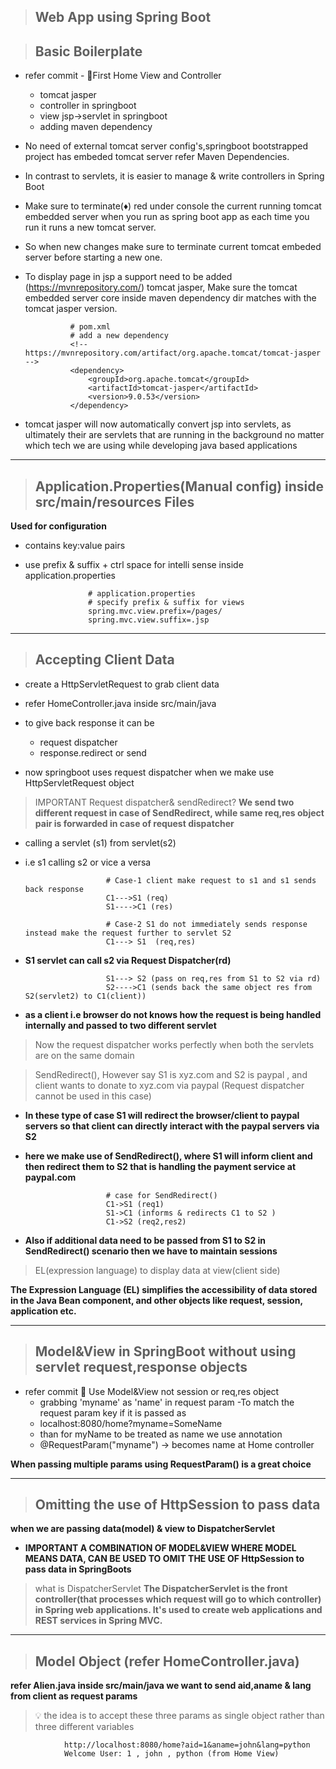 > ## Web App using Spring Boot

> ## Basic Boilerplate

- refer commit - 🎈First Home View and Controller

  - tomcat jasper
  - controller in springboot
  - view jsp->servlet in springboot
  - adding maven dependency

- No need of external tomcat server config's,springboot bootstrapped project has embeded tomcat server refer Maven Dependencies.
- In contrast to servlets, it is easier to manage & write controllers in Spring Boot
- Make sure to terminate(♦) red under console the current running tomcat embedded server when you run as spring boot app as each time you run it runs a new tomcat server.
- So when new changes make sure to terminate current tomcat embeded server before starting a new one.
- To display page in jsp a support need to be added (https://mvnrepository.com/) tomcat jasper, Make sure the tomcat embedded server core inside maven dependency dir matches with the tomcat jasper version.

      			# pom.xml
      			# add a new dependency
      			<!-- https://mvnrepository.com/artifact/org.apache.tomcat/tomcat-jasper -->
      			<dependency>
      			    <groupId>org.apache.tomcat</groupId>
      			    <artifactId>tomcat-jasper</artifactId>
      			    <version>9.0.53</version>
      			</dependency>

- tomcat jasper will now automatically convert jsp into servlets, as ultimately their are servlets that are running in the background no matter which tech we are using while developing java based applications

---

> ## Application.Properties(Manual config) inside src/main/resources Files
**Used for configuration**
- contains key:value pairs
- use prefix & suffix + ctrl space for intelli sense inside application.properties


					# application.properties
					# specify prefix & suffix for views
					spring.mvc.view.prefix=/pages/
					spring.mvc.view.suffix=.jsp

---

> ## Accepting Client Data

- create a HttpServletRequest to grab client data
- refer HomeController.java inside src/main/java

- to give back response it can be
	- request dispatcher
	- response.redirect or send

- now springboot uses request dispatcher when we make use HttpServletRequest object

> IMPORTANT Request dispatcher& sendRedirect?
**We send two different request in case of SendRedirect, while same req,res object pair is forwarded in case of request dispatcher**

- calling a servlet (s1) from servlet(s2)
- i.e s1 calling s2 or vice a versa

						# Case-1 client make request to s1 and s1 sends back response
						C1--->S1 (req)
						S1---->C1 (res)
						
						# Case-2 S1 do not immediately sends response instead make the request further to servlet S2
						C1---> S1  (req,res)

- **S1 servlet can call s2 via Request Dispatcher(rd)**

						S1---> S2 (pass on req,res from S1 to S2 via rd)
						S2---->C1 (sends back the same object res from S2(servlet2) to C1(client))
												
- **as a client i.e browser do not knows how the request is being handled internally and passed to two different servlet**

> Now the request dispatcher works perfectly when both the servlets are on the same domain

> SendRedirect(), However say S1 is xyz.com and S2 is paypal , and client wants to donate to xyz.com via paypal (Request dispatcher cannot be used in this case)

- **In these type of case S1 will redirect the browser/client to paypal servers so that client can directly interact with the paypal servers via S2**

- **here we make use of SendRedirect(), where S1 will inform client and then redirect them to S2 that is handling the payment service at paypal.com**
 
 
 						# case for SendRedirect()
 						C1->S1 (req1)
 						S1->C1 (informs & redirects C1 to S2 )
 						C1->S2 (req2,res2)
 						
- **Also if additional data need to be passed from S1 to S2 in SendRedirect() scenario then we have to maintain sessions**


>EL(expression language)  to display data at view(client side)

**The Expression Language (EL) simplifies the accessibility of data stored in the Java Bean component, and other objects like request, session, application etc.**

---

> ## Model&View in SpringBoot without using servlet request,response objects

- refer commit 🎈 Use Model&View not session or req,res object
	- grabbing 'myname' as 'name' in request param
	-To match the request param key if it is passed as
	- localhost:8080/home?myname=SomeName
	- than  for myName  to be treated as name we use annotation
	- @RequestParam("myname") -> becomes name at Home controller

**When passing multiple params using RequestParam() is a great choice**

---

> ## Omitting the use of HttpSession to pass data
**when we are passing data(model) & view to DispatcherServlet**

- **IMPORTANT A COMBINATION OF MODEL&VIEW WHERE MODEL MEANS DATA, CAN BE USED TO OMIT THE USE OF HttpSession to pass data in SpringBoots**

> what is DispatcherServlet
**The DispatcherServlet is the front controller(that processes which request will go to which controller) in Spring web applications. It's used to create web applications and REST services in Spring MVC.**

---

> ## Model Object (refer HomeController.java)
 
 **refer Alien.java inside src/main/java we want to send aid,aname & lang from client as request params**
 
> 💡 the idea is to accept these three params as single object rather than three different variables

				http://localhost:8080/home?aid=1&aname=john&lang=python
				Welcome User: 1 , john , python (from Home View) 